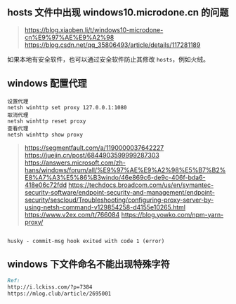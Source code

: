 ## hosts 文件中出现 windows10.microdone.cn 的问题

> https://blog.xiaoben.li/t/windows10-microdone-cn%E9%97%AE%E9%A2%98
> https://blog.csdn.net/qq_35806493/article/details/117281189

如果本地有安全软件，也可以通过安全软件防止其修改 `hosts`，例如火绒。

## windows 配置代理

```
设置代理
netsh winhttp set proxy 127.0.0.1:1080
取消代理
netsh winhttp reset proxy
查看代理
netsh winhttp show proxy
```

> https://segmentfault.com/a/1190000037642227
> https://juejin.cn/post/6844903599999287303
> https://answers.microsoft.com/zh-hans/windows/forum/all/%E9%97%AE%E9%A2%98%E5%B7%B2%E8%A7%A3%E5%86%B3windo/46e869c6-de9c-406f-bda6-418e06c72fdd
> https://techdocs.broadcom.com/us/en/symantec-security-software/endpoint-security-and-management/endpoint-security/sescloud/Troubleshooting/configuring-proxy-server-by-using-netsh-command-v129854258-d4155e10265.html
> https://www.v2ex.com/t/766084
> https://blog.yowko.com/npm-yarn-proxy/

```

husky - commit-msg hook exited with code 1 (error)
```

## windows 下文件命名不能出现特殊字符

```markdown
Ref:
http://i.lckiss.com/?p=7384
https://mlog.club/article/2695001
```